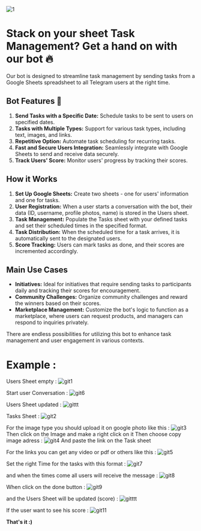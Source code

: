 ![1](https://github.com/HassanDev13/factory/assets/48941486/8304ba0b-af52-4d36-8fee-8dd95901aee4)

# Stack on your sheet Task Management? Get a hand on with our bot 🔥

Our bot is designed to streamline task management by sending tasks from a Google Sheets spreadsheet to all Telegram users at the right time.

## Bot Features 🤖

1) **Send Tasks with a Specific Date:** Schedule tasks to be sent to users on specified dates.
2) **Tasks with Multiple Types:** Support for various task types, including text, images, and links.
3) **Repetitive Option:** Automate task scheduling for recurring tasks.
4) **Fast and Secure Users Integration:** Seamlessly integrate with Google Sheets to send and receive data securely.
5) **Track Users' Score:** Monitor users' progress by tracking their scores.

## How it Works

1. **Set Up Google Sheets:** Create two sheets - one for users' information and one for tasks.
2. **User Registration:** When a user starts a conversation with the bot, their data (ID, username, profile photos, name) is stored in the Users sheet.
3. **Task Management:** Populate the Tasks sheet with your defined tasks and set their scheduled times in the specified format.
4. **Task Distribution:** When the scheduled time for a task arrives, it is automatically sent to the designated users.
5. **Score Tracking:** Users can mark tasks as done, and their scores are incremented accordingly.

## Main Use Cases

- **Initiatives:** Ideal for initiatives that require sending tasks to participants daily and tracking their scores for encouragement.
- **Community Challenges:** Organize community challenges and reward the winners based on their scores.
- **Marketplace Management:** Customize the bot's logic to function as a marketplace, where users can request products, and managers can respond to inquiries privately.

There are endless possibilities for utilizing this bot to enhance task management and user engagement in various contexts.

# Example :

Users Sheet empty : ![git1](https://github.com/Abdessamed2002/sheet-bot/assets/157251900/a2d7fcf4-ad34-4481-a5ff-3878ffc3ab4a)

Start user Conversation : ![git6](https://github.com/Abdessamed2002/sheet-bot/assets/157251900/da302472-3650-410f-83de-97584372bf80)

Users Sheet updated : ![gittt](https://github.com/Abdessamed2002/sheet-bot/assets/157251900/c87a0b05-bfb3-4e35-bf46-957d72ac4368)

Tasks Sheet : 
![git2](https://github.com/Abdessamed2002/sheet-bot/assets/157251900/093d3465-c34d-4b68-940e-7836a81e8e94)

For the image type you should upload it on google photo like this : ![git3](https://github.com/Abdessamed2002/sheet-bot/assets/157251900/088e621e-7554-4c96-9ea0-c550e2f9b5fd)
Then click on the Image and make a right click on it Then choose copy image adress : ![git4](https://github.com/Abdessamed2002/sheet-bot/assets/157251900/2760a70b-af9d-4f78-83d1-a1b326de61c9)
And paste the link on the Task sheet

For the links you can get any video or pdf or others like this : ![git5](https://github.com/Abdessamed2002/sheet-bot/assets/157251900/84ea80e8-c253-4090-867c-79157a36fe0e)

Set the right Time for the tasks with this format : ![git7](https://github.com/Abdessamed2002/sheet-bot/assets/157251900/9ca977f0-5168-4a50-925f-5875dfb30618)

and when the times come all users will receive the message : ![git8](https://github.com/Abdessamed2002/sheet-bot/assets/157251900/dffaab75-cc2a-4db9-b7f1-9203a3d86e2b)

When click on the done button : ![git9](https://github.com/Abdessamed2002/sheet-bot/assets/157251900/711fd0ea-f864-43a3-b747-77f7366766ec)

and the Users Sheet will be updated (score) : ![gitttt](https://github.com/Abdessamed2002/sheet-bot/assets/157251900/ba9096d2-2fce-4b75-8ce7-c8904344d67a)

If the user want to see his score : ![git11](https://github.com/Abdessamed2002/sheet-bot/assets/157251900/48f84c65-e054-40fd-929f-8d6b721f09ab)

**That's it :)**







